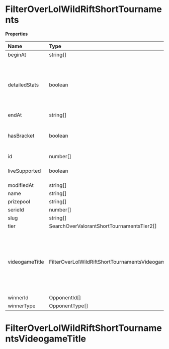 # FilterOverLolWildRiftShortTournaments

**Properties**

| Name           | Type                                                  | Required | Description                                                                                              |
| :------------- | :---------------------------------------------------- | :------- | :------------------------------------------------------------------------------------------------------- |
| beginAt        | string[]                                              | ❌       |                                                                                                          |
| detailedStats  | boolean                                               | ❌       | Whether the tournament is expected to have detailed statistics available                                 |
| endAt          | string[]                                              | ❌       |                                                                                                          |
| hasBracket     | boolean                                               | ❌       | Whether the tournament has a bracket                                                                     |
| id             | number[]                                              | ❌       |                                                                                                          |
| liveSupported  | boolean                                               | ❌       | Whether live is supported                                                                                |
| modifiedAt     | string[]                                              | ❌       |                                                                                                          |
| name           | string[]                                              | ❌       |                                                                                                          |
| prizepool      | string[]                                              | ❌       |                                                                                                          |
| serieId        | number[]                                              | ❌       |                                                                                                          |
| slug           | string[]                                              | ❌       |                                                                                                          |
| tier           | SearchOverValorantShortTournamentsTier2[]             | ❌       |                                                                                                          |
| videogameTitle | FilterOverLolWildRiftShortTournamentsVideogameTitle[] | ❌       | A videogame title id or slug. <br/>Only for `/csgo/*`, `/codmw/*`, `/fifa/*` and `/ow/*` endpoints <br/> |
| winnerId       | OpponentId[]                                          | ❌       |                                                                                                          |
| winnerType     | OpponentType[]                                        | ❌       |                                                                                                          |

# FilterOverLolWildRiftShortTournamentsVideogameTitle

<!-- This file was generated by liblab | https://liblab.com/ -->
